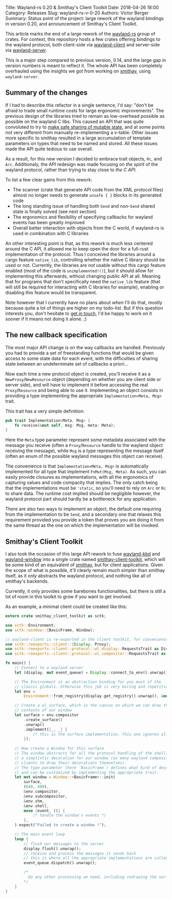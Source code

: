 Title: Wayland-rs 0.20 & Smithay's Client Toolkit
Date: 2018-04-26 18:00
Category: Releases
Slug: wayland-rs-v-0-20
Authors: Victor Berger
Summary: Status point of the project: large rework of the wayland bindings in version 0.20, and announcement of Smithay's Client Toolkit.

This article marks the end of a large rework of the
[wayland-rs](https://github.com/smithay/wayland-rs/) group of crates. For context, this
repository hosts a few crates offering bindings to the wayland protocol, both client-side
via [wayland-client](https://docs.rs/wayland-client/) and server-side via
[wayland-server](https://docs.rs/wayland-server/).

This is a major step compared to previous version, 0.14, and the large gap in version numbers
is meant to reflect it. The whole API has been completely overhauled using the insights we
got from working on [smithay](https://github.com/smithay/smithay), using `wayland-server`.

## Summary of the changes

If I had to describe this refactor in a single sentence, I'd say: "don't be afraid to trade
small runtime costs for large ergonomic improvements". The previous design of the libraries
tried to remain as low-overhead possible as possible on the wayland C libs. This caused an
API that was quite convoluted to try to
[make safe sharing of mutable state](https://docs.rs/token_store/), and at 
some points not very different from manually re-implementing a v-table. Other issues more
specific to smithay resulted in a large accumulation of template parameters on types that need
to be named and stored. All these issues made the API quite tedious to use overall.

As a result, for this new version I decided to embrace trait objects, `Rc`, and `Arc`.
Additionaly, the API redesign was made focusing on *the spirit* of the wayland protocol,
rather than trying to stay close to *the C API*.

To list a few clear gains from this rework:

- The scanner (crate that generate API code from the XML protocol files) almost no longer
  needs to generate `unsafe { }` blocks in its generated code
- The long standing issue of handling both `Send` and non-`Send` shared state is finally
  solved (see next section)
- The ergonomics and flexibility of specifying callbacks for wayland events has been greatly
  improved
- Overall better interaction with objects from the C world, if wayland-rs is used in
  combination with C libraries

An other interesting point is that, as this rework is much less centered around the C API,
it allowed me to keep open the door for a full-rust implementation of the protocol. Thus I
conceived the libraries around a cargo feature `native_lib`, controlling whether the native
C library should be used or not. Currently, the libraries are *not* usable without this
cargo feature enabled (most of the code is `unimplemented!()`), but it should allow for
implementing this afterwards, without changing public API at all. Meaning that for programs
that don't specifically need the `native_lib` feature (that will still be required for
interacting with C libraries for example), enabling or disabling this feature would be
transparent.

Note however that I currently have no plans about *when* I'll do that, mostly because
quite a lot of things are higher on my todo-list. But if this question interests you,
don't hesitate to [get in touch](/pages/contact.html), I'd be happy to work on it sooner
if it means not doing it alone. ;)

## The new callback specification

The most major API change is on the way callbacks are handled. Previously you had to provide
a set of freestanding functions that would be given access to some state data for each event,
with the difficulties of sharing state between an undeterminate set of callbacks a priori...

Now each time a new protocol object is created, you'll receive it as a `NewProxy`/`NewResource`
object (depending on whether you are client side or server side), and will have to implement
it before accessing the real `Proxy`/`Resource` and being able to use it. Implementing an
object consists in providing a type implementing the appropriate `Implementation<Meta, Msg>`
trait.

This trait has a very simple definition:

```rust
pub trait Implementation<Meta, Msg> {
    fn receive(&mut self, msg: Msg, meta: Meta);
}
```

Here the `Meta` type parameter represent some metadata associated with the message you
receive (often a `Proxy`/`Resource` handle to the wayland object receiving the message),
while `Msg` is a type representing the message itself (often an enum of the possible wayland
messages this object can receive).

The convenience is that `Implementation<Meta, Msg>` is automatically implemented for all
type that implement `FnMut(Msg, Meta)`. As such, you can easily provide closures as
implementations, with all the ergonomics of capturing values and code compacity that
implies. The only catch being that the implementations must be `'static`, so you'll need
to rely on `Arc` or `Rc` to share data. The runtime cost implied should be negligible however,
the wayland protocol part should hardly be a bottleneck for any application.

There are also two ways to implement an object, the default one requiring from the 
implementation to be `Send`, and a secondary one that relaxes this requirement provided you
provide a token that proves you are doing it from the same thread as the one on which the
implementation will be invoked.

## Smithay's Client Toolkit

I also took the occasion of this large API rework to fuse
[wayland-kbd](https://github.com/smithay/wayland-kbd) and
[wayland-window](https://github.com/smithay/wayland-window) into a single crate named
[smithay-client-toolkit](https://github.com/smithay/client-toolkit), which will be some
kind of an equivalent of [smithay](https://github.com/smithay/smithay), but for client
applications. Given the scope of what is possible, it'll clearly remain much simpler than
smithay itself, as it only abstracts the wayland protocol, and nothing like all of
smithay's backends.

Currently, it only provides some barebones functionalities, but there is still a lot
of room in this toolkit to grow if you want to get involved.

As an example, a minimal client could be created like this:

```rust
extern crate smithay_client_toolkit as sctk;

use sctk::Environment;
use sctk::window::{BasicFrame, Window};

// wayland-client is re-exported in the client toolkit, for convenience
use sctk::reexports::client::{Display, Proxy};
use sctk::reexports::client::protocol::wl_display::RequestsTrait as DisplayRequests;
use sctk::reexports::client::protocol::wl_compositor::RequestsTrait as CompositorRequests;

fn main() {
    // Connect to a wayland server
    let (display, mut event_queue) = Display::connect_to_env().unwrap();

    // The Environment is an abstraction binding for you most of the
    // classic globals. Otherwise this job is very boring and repetitive.
    let env =
        Environment::from_registry(display.get_registry().unwrap(), &mut event_queue).unwrap();

    // Create a wl_surface, which is the canvas on which we can draw the
    // contents of our window
    let surface = env.compositor
        .create_surface()
        .unwrap()
        .implement(|_, _| {
            /* this is the surface implementation, this one ignores all events */
        });
    
    // Now create a Window for this surface
    // The window abstracts for all the protocol handling of the shell, and provides
    // a simplistic decoration for our window (as many wayland compositors require the
    // clients to draw their decorations themselves).
    // The type parameter (here `BasicFrame`) defines what kind of decorations are drawn,
    // and can be customized by implementing the appropriate trait.
    let mut window = Window::<BasicFrame>::init(
        surface,
        (640, 480),
        &env.compositor,
        &env.subcompositor,
        &env.shm,
        &env.shell,
        move |event, ()| {
            /* handle the window's events */
        },
    ).expect("Failed to create a window !");

    // The main event loop
    loop {
        // flush our messages to the server
        display.flush().unwrap();
        // receive and process the messages it sends back
        // this is where all the appropriate implementations are called internally
        event_queue.dispatch().unwrap();

        /*
          Do any other processing we need, including redrawing the surface if needed
        */
    }
}

```
